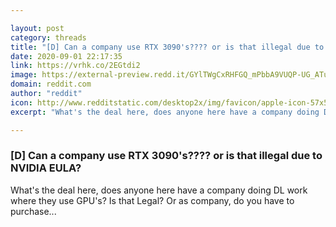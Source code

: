 ```yaml
---

layout: post
category: threads
title: "[D] Can a company use RTX 3090's???? or is that illegal due to NVIDIA EULA?"
date: 2020-09-01 22:17:35
link: https://vrhk.co/2EGtdi2
image: https://external-preview.redd.it/GYlTWgCxRHFGQ_mPbbA9VUQP-UG_ATucrFS0VcuFKfc.jpg?width=1024&height=536.12565445&auto=webp&crop=1024:536.12565445,smart&s=c20e46d7e5462ae77978e398e73b18c79309e071
domain: reddit.com
author: "reddit"
icon: http://www.redditstatic.com/desktop2x/img/favicon/apple-icon-57x57.png
excerpt: "What's the deal here, does anyone here have a company doing DL work where they use GPU's? Is that Legal? Or as company, do you have to purchase..."

---
```


### [D] Can a company use RTX 3090's???? or is that illegal due to NVIDIA EULA?

What's the deal here, does anyone here have a company doing DL work where they use GPU's? Is that Legal? Or as company, do you have to purchase...